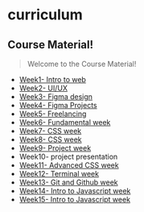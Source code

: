 # curriculum


## Course Material!

  

> Welcome to the Course Material!
 - [Week1- Intro to web ](/course-material/Week1)
 - [Week2- UI/UX](/course-material/Week2)
 - [Week3- Figma design](/course-material/Week3)
 - [Week4- Figma Projects](/course-material/Week4)
 - [Week5- Freelancing](/course-material/Week5)
 - [Week6- Fundamental week](/course-material/Week6)
 - [Week7- CSS week](/course-material/Week7)
- [Week8- CSS week](/course-material/Week8)
 - [Week9- Project  week](/course-material/Week9)
 - Week10- project presentation
 - [Week11- Advanced CSS week](/course-material/Week11)
- [Week12- Terminal week](/course-material/Week12)
- [Week13- Git and Github week](/course-material/Week13)
- [Week14- Intro to Javascript week](/course-material/Week14)
- [Week15- Intro to Javascript week](/course-material/Week15/)

